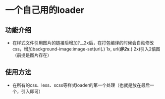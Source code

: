 # 一个自己用的loader

## 功能介绍
- 在样式文件引用图片的链接后增加?__2x后，在打包编译的时候会自动修改css，增加background-image:image-set(url(***.***) 1x, url(***@2x.***) 2x)引入2倍图（前提是图片存在）

## 使用方法
- 在所有的css、less、scss等样式loader的第一个处理（也就是放在最后一个，引入即可）